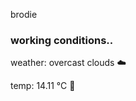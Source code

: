 brodie

<!--weather_start-->
### working conditions..

weather: overcast clouds ☁️

temp: 14.11 °C 👕

<!--weather_end-->
